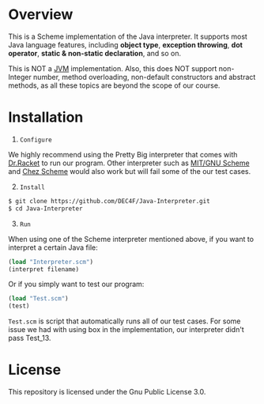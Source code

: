 # Overview
This is a Scheme implementation of the Java interpreter. It supports most Java language features, including __object type__, __exception throwing__, __dot operator__, __static & non-static declaration__, and so on.



This is NOT a [JVM](https://docs.oracle.com/javase/specs/jvms/se8/jvms8.pdf) implementation. Also, this does NOT support non-Integer number, method overloading, non-default constructors and abstract methods, as all these topics are beyond the scope of our course.

# Installation
1. `Configure`

We highly recommend using the Pretty Big interpreter that comes with [Dr.Racket](https://racket-lang.org/) to run our program. Other interpreter such as [MIT/GNU Scheme](https://www.gnu.org/software/mit-scheme/) and [Chez Scheme](https://github.com/cisco/ChezScheme) would also work but will fail some of the our test cases.

2. `Install`

```bash
$ git clone https://github.com/DEC4F/Java-Interpreter.git
$ cd Java-Interpreter
```

3. `Run`

When using one of the Scheme interpreter mentioned above, if you want to interpret a certain Java file:
```scheme
(load "Interpreter.scm")
(interpret filename)
```

Or if you simply want to test our program:
```scheme
(load "Test.scm")
(test)
```

`Test.scm` is script that automatically runs all of our test cases. For some issue we had with using box in the implementation, our interpreter didn't pass Test_13.

# License

This repository is licensed under the Gnu Public License 3.0.
